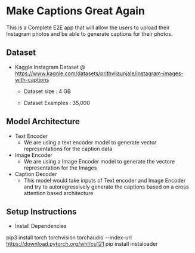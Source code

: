 # Make Captions Great Again
This is a Complete E2E app that will allow the users to upload their Instagram photos and be able to generate captions for their photos.


## Dataset 

- Kaggle Instagram Dataset @ https://www.kaggle.com/datasets/prithvijaunjale/instagram-images-with-captions 

  - Dataset size : 4 GB 

  - Dataset Examples : 35,000

## Model Architecture 

- Text Encoder 
  - We are using a text encoder model to generate vector representations for the caption data 
- Image Encoder 
  - We are using a Image Encoder model to generate the vectore representation for the Images 
- Caption Decoder
  - This model would take inputs of Text encoder and Image Encoder and try to autoregressively generate the captions based on a cross attention based architecture


## Setup Instructions 

- Install Dependencies 

pip3 install torch torchvision torchaudio --index-url https://download.pytorch.org/whl/cu121
pip install instaloader